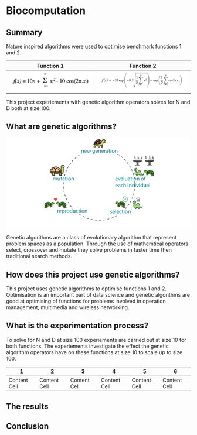 # Biocomputation

## Summary 
Nature inspired algorithms were used to optimise benchmark functions 1 and 2.


Function 1            |  Function 2
:-------------------------:|:-------------------------:
![](Images/FunctionOne.png)  |  ![](Images/FunctionTwo.png)

This project experiements with genetic algorithm operators solves for N and D both at size 100.

## What are genetic algorithms?
![](Images/cuteGA.jpg)

Genetic algorithms are a class of evolutionary algorithm that represent problem spaces as a population. Through the use of mathemtical operators select, crossover and mutate they solve problems in faster time then traditional search methods.


## How does this project use genetic algorithms?

This project uses genetic algorithms to optimise functions 1 and 2. Optimisation is an important part of data science and genetic algorithms are good at optimising of functions for problems involved in operation management, multimedia and wireless networking.

## What is the experimentation process?
To solve for N and D at size 100 experiements are carried out at size 10 for both functions. The experiements investigate the effect the genetic algorithm operators have on these functions at size 10 to scale up to size 100.

| 1 | 2 | 3 | 4 | 5 | 6 |
| ------------- | ------------- | ------------- | ------------- | ------------- | ------------- |
| Content Cell  | Content Cell  | Content Cell  | Content Cell  | Content Cell  | Content Cell  |

## The results 

## Conclusion

